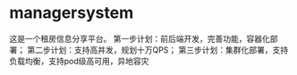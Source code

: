# managersystem

这是一个租房信息分享平台。
第一步计划：前后端开发，完善功能，容器化部署；
第二步计划：支持高并发，规划十万QPS；
第三步计划：集群化部署，支持负载均衡，支持pod级高可用，异地容灾

